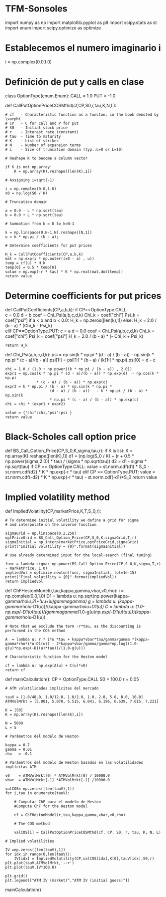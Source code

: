 # TFM-Sonsoles
import numpy as np
import matplotlib.pyplot as plt
import scipy.stats as st
import enum 
import scipy.optimize as optimize

# Establecemos el numero imaginario i

i   = np.complex(0.0,1.0)

# Definición de put y calls en clase

class OptionType(enum.Enum):
    CALL = 1.0
    PUT = -1.0
    
def CallPutOptionPriceCOSMthd(cf,CP,S0,r,tau,K,N,L):


    # cf   - Characteristic function as a functon, in the book denoted by \varphi
    # CP   - C for call and P for put
    # S0   - Initial stock price
    # r    - Interest rate (constant)
    # tau  - Time to maturity
    # K    - List of strikes
    # N    - Number of expansion terms
    # L    - Size of truncation domain (typ.:L=8 or L=10)
        
    # Reshape K to become a column vector

    if K is not np.array:
        K = np.array(K).reshape([len(K),1])
    
    # Assigning i=sqrt(-1)

    i = np.complex(0.0,1.0) 
    x0 = np.log(S0 / K)   
    
    # Truncation domain

    a = 0.0 - L * np.sqrt(tau)
    b = 0.0 + L * np.sqrt(tau)
    
    # Summation from k = 0 to k=N-1

    k = np.linspace(0,N-1,N).reshape([N,1])  
    u = k * np.pi / (b - a);  

    # Determine coefficients for put prices  

    H_k = CallPutCoefficients(CP,a,b,k)   
    mat = np.exp(i * np.outer((x0 - a) , u))
    temp = cf(u) * H_k 
    temp[0] = 0.5 * temp[0]    
    value = np.exp(-r * tau) * K * np.real(mat.dot(temp))     
    return value

# Determine coefficients for put prices 

def CallPutCoefficients(CP,a,b,k):
    if CP==OptionType.CALL:                  
        c = 0.0
        d = b
        coef = Chi_Psi(a,b,c,d,k)
        Chi_k = coef["chi"]
        Psi_k = coef["psi"]
        if a < b and b < 0.0:
            H_k = np.zeros([len(k),1])
        else:
            H_k      = 2.0 / (b - a) * (Chi_k - Psi_k)  
    elif CP==OptionType.PUT:
        c = a
        d = 0.0
        coef = Chi_Psi(a,b,c,d,k)
        Chi_k = coef["chi"]
        Psi_k = coef["psi"]
        H_k      = 2.0 / (b - a) * (- Chi_k + Psi_k)               
    
    return H_k    

def Chi_Psi(a,b,c,d,k):
    psi = np.sin(k * np.pi * (d - a) / (b - a)) - np.sin(k * np.pi * (c - a)/(b - a))
    psi[1:] = psi[1:] * (b - a) / (k[1:] * np.pi)
    psi[0] = d - c
    
    chi = 1.0 / (1.0 + np.power((k * np.pi / (b - a)) , 2.0)) 
    expr1 = np.cos(k * np.pi * (d - a)/(b - a)) * np.exp(d)  - np.cos(k * np.pi 
                  * (c - a) / (b - a)) * np.exp(c)
    expr2 = k * np.pi / (b - a) * np.sin(k * np.pi * 
                        (d - a) / (b - a))   - k * np.pi / (b - a) * np.sin(k 
                        * np.pi * (c - a) / (b - a)) * np.exp(c)
    chi = chi * (expr1 + expr2)
    
    value = {"chi":chi,"psi":psi }
    return value
    
# Black-Scholes call option price

def BS_Call_Option_Price(CP,S_0,K,sigma,tau,r):
    if K is list:
        K = np.array(K).reshape([len(K),1])
    d1    = (np.log(S_0 / K) + (r + 0.5 * np.power(sigma,2.0)) 
    * tau) / (sigma * np.sqrt(tau))
    d2    = d1 - sigma * np.sqrt(tau)
    if CP == OptionType.CALL:
        value = st.norm.cdf(d1) * S_0 - st.norm.cdf(d2) * K * np.exp(-r * tau)
    elif CP == OptionType.PUT:
        value = st.norm.cdf(-d2) * K * np.exp(-r * tau) - st.norm.cdf(-d1)*S_0
    return value

# Implied volatility method

def ImpliedVolatility(CP,marketPrice,K,T,S_0,r):

    # To determine initial volatility we define a grid for sigma
    # and interpolate on the inverse function

    sigmaGrid = np.linspace(0,2,250)
    optPriceGrid = BS_Call_Option_Price(CP,S_0,K,sigmaGrid,T,r)
    sigmaInitial = np.interp(marketPrice,optPriceGrid,sigmaGrid)
    print("Initial volatility = {0}".format(sigmaInitial))
    
    # Use already determined input for the local-search (final tuning)

    func = lambda sigma: np.power(BS_Call_Option_Price(CP,S_0,K,sigma,T,r) - marketPrice, 1.0)
    impliedVol = optimize.newton(func, sigmaInitial, tol=1e-15)
    print("Final volatility = {0}".format(impliedVol))
    return impliedVol

def ChFHestonModel(r,tau,kappa,gamma,vbar,v0,rho):
    i = np.complex(0.0,1.0)
    D1 = lambda u: np.sqrt(np.power(kappa-gamma*rho*i*u,2)+(u*u+i*u)*gamma*gamma)
    g  = lambda u: (kappa-gamma*rho*i*u-D1(u))/(kappa-gamma*rho*i*u+D1(u))
    C  = lambda u: (1.0-np.exp(-D1(u)*tau))/(gamma*gamma*(1.0-g(u)*np.exp(-D1(u)*tau)))*(kappa-gamma*rho*i*u-D1(u))

    # Note that we exclude the term -r*tau, as the discounting is performed in the COS method

    A  = lambda u: r * i*u *tau + kappa*vbar*tau/gamma/gamma *(kappa-gamma*rho*i*u-D1(u)) - 2*kappa*vbar/gamma/gamma*np.log((1.0-g(u)*np.exp(-D1(u)*tau))/(1.0-g(u)))

    # Characteristic function for the Heston model    

    cf = lambda u: np.exp(A(u) + C(u)*v0)
    return cf 

def mainCalculation():
    CP  = OptionType.CALL
    S0  = 100.0
    r   = 0.05

    # ATM volatilidades implicitas del mercado

    tauV = [1.0/48.0, 1.0/12.0, 1.0/2.0, 1.0, 2.0, 5.0, 8.0, 10.0]  
    ATMVolMrkt = [5.001, 5.070, 5.515, 6.041, 6.196, 6.639, 7.015, 7.221]
    
    K = [S0]
    K = np.array(K).reshape([len(K),1])
    
    N = 5000
    L = 5
        
    # Parámetros del modelo de Heston

    kappa = 0.7
    gamma = 0.01
    rho   = -0.1
    
    # Parámetros del modelo de Heston basados en las volatilidades implícitas ATM

    v0    = ATMVolMrkt[0] * ATMVolMrkt[0] / 10000.0
    vbar  = ATMVolMrkt[-1] *ATMVolMrkt[-1] /10000.0
    
    valCOS= np.zeros([len(tauV),1])
    for i,tau in enumerate(tauV):

        # Computar ChF para el modelo de Heston 
        #Compute ChF for the Heston model

        cf = ChFHestonModel(r,tau,kappa,gamma,vbar,v0,rho)

        # The COS method

        valCOS[i] = CallPutOptionPriceCOSMthd(cf, CP, S0, r, tau, K, N, L)
       
    # Implied volatilities

    IV =np.zeros([len(tauV),1])
    for idx in range(0,len(tauV)):
        IV[idx] = ImpliedVolatility(CP,valCOS[idx],K[0],tauV[idx],S0,r)
    plt.plot(tauV,ATMVolMrkt,'--r')
    plt.plot(tauV,IV*100.0)
    
    plt.grid()
    plt.legend(["ATM IV (market)","ATM IV (initial guess)"])
        
    
mainCalculation()
